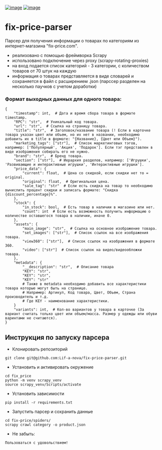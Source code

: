 [![image](https://avatars.mds.yandex.net/i?id=bcf6db14ce1c2655446053986d44af1b_sr-6424941-images-thumbs&n=13)](https://www.python.org/doc/) [![image](https://api.nuget.org/v3-flatcontainer/scarpyrt.client/1.0.0/icon)](https://scrapy.org/)


# fix-price-parser
Парсер для получения информации о товарах по категориям из интернет-магазина "fix-price.com".
- реализовано с помощью фреймворка Scrapy
- использовано подключение через proxy (scrapy-rotating-proxies)
- на вход подается список категорий - 3 категории, с количеством товаров от 70 штук на каждую
- информация о товарах представляется в виде словарей и сохраняется в файл с расширением .json
(парссер разделен на несколько паучков с учетом доработки)

### Формат выходных данных для одного товара:
```
{
    "timestamp": int,  # Дата и время сбора товара в формате timestamp.
    "RPC": "str",  # Уникальный код товара.
    "url": "str",  # Ссылка на страницу товара.
    "title": "str",  # Заголовок/название товара (! Если в карточке товара указан цвет или объем, но их нет в названии, необходимо добавить их в title в формате: "{Название}, {Цвет или Объем}").
    "marketing_tags": ["str"],  # Список маркетинговых тэгов, например: ['Популярный', 'Акция', 'Подарок']. Если тэг представлен в виде изображения собирать его не нужно.
    "brand": "str",  # Бренд товара.
    "section": ["str"],  # Иерархия разделов, например: ['Игрушки', 'Развивающие и интерактивные игрушки', 'Интерактивные игрушки'].
    "price_data": {
        "current": float,  # Цена со скидкой, если скидки нет то = original.
        "original": float,  # Оригинальная цена.
        "sale_tag": "str"  # Если есть скидка на товар то необходимо вычислить процент скидки и записать формате: "Скидка {discount_percentage}%".
    },
    "stock": {
        "in_stock": bool,  # Есть товар в наличии в магазине или нет.
        "count": int  # Если есть возможность получить информацию о количестве оставшегося товара в наличии, иначе 0.
    },
    "assets": {
        "main_image": "str",  # Ссылка на основное изображение товара.
        "set_images": ["str"],  # Список ссылок на все изображения товара.
        "view360": ["str"],  # Список ссылок на изображения в формате 360.
        "video": ["str"]  # Список ссылок на видео/видеообложки товара.
    },
    "metadata": {
        "__description": "str",  # Описание товара
        "KEY": "str",
        "KEY": "str",
        "KEY": "str"
        # Также в metadata необходимо добавить все характеристики товара которые могут быть на странице.
        # Например: Артикул, Код товара, Цвет, Объем, Страна производитель и т.д.
        # Где KEY - наименование характеристики.
    }
    "variants": int,  # Кол-во вариантов у товара в карточке (За вариант считать только цвет или объем/масса. Размер у одежды или обуви варинтами не считаются).
}
```

## Инструкция по запуску парсера

* Клонировать репозиторий
```
git clone git@github.com:Lif-a-nova/fix-price-parser.git
```
* Установить и активировать окружение
```
cd fix_price
python -m venv scrapy_venv
source scrapy_venv/Scripts/activate
```
* Установить зависимости
```
pip install -r requirements.txt
```
* Запустить парсер и сохранить данные
```
cd fix-price/spiders/
scrapy crawl category -o product.json
```
* Не забыть:
```
Пользоваться с удовольствием!
```
